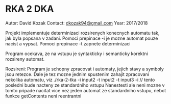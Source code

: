 # RKA 2 DKA
Autor: David Kozak
Contact: dkozak94@gmail.com
Year: 2017/2018

Projekt implementuje determinizaci rozsirenych konecnych automatu tak, jak byla popsana v zadani. 
Pomoci prepinace -i je mozne automat pouze nacist a vypsat.
Pomoci prepinace -t zapnete determinizaci

Program ocekava, ze na vstupu je syntakticky i semanticky korektni rozsireny automat. 

Rozsireni:
Program je schopny zpracovat i automaty, jejich stavy a symboly jsou retezce. 
Dale je tez mozne jednim spustenim zahajit zpracovani nekolika automatu, viz ./rka-2-tka -i input2 -t input2 -t input3 -i // tento posledni bude nacteny ze standardniho vstupu
    Nanestesti ale neni mozne v tomto pripade nacitat vice nez jeden automat ze standardniho vstupu, nebot funkce getContents neni reentrantni
